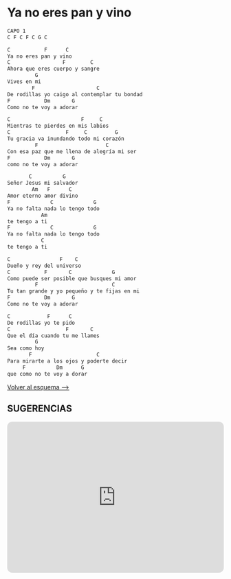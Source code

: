 # Ya no eres pan y vino

```bash hl_lines="23-34"
CAPO 1
C F C F C G C

C           F      C
Ya no eres pan y vino
C                 F        C
Ahora que eres cuerpo y sangre
         G
Vives en mi
        F                    C
De rodillas yo caigo al contemplar tu bondad
F           Dm       G
Como no te voy a adorar

C                       F     C
Mientras te pierdes en mis labios
C                  F     C         G
Tu gracia va inundando todo mi corazón
         F                      C
Con esa paz que me llena de alegría mi ser
F           Dm       G
como no te voy a adorar

       C          G
Señor Jesus mi salvador
        Am   F      C
Amor eterno amor divino
F             C             G
Ya no falta nada lo tengo todo
           Am
te tengo a ti
F             C             G
Ya no falta nada lo tengo todo
           C
te tengo a ti

C                F    C
Dueño y rey del universo
C           F       C             G
Como puede ser posible que busques mi amor
         F                        C
Tu tan grande y yo pequeño y te fijas en mi
F           Dm       G
Como no te voy a adorar

C            F      C
De rodillas yo te pido
C                  F       C
Que el día cuando tu me llames
         G
Sea como hoy
       F                     C
Para mirarte a los ojos y poderte decir
     F          Dm      G
que como no te voy a dorar

```

[Volver al esquema -->](../index.md)

## SUGERENCIAS

<iframe style="border-radius:12px" src="https://open.spotify.com/embed/track/5Zpgf91QOxO6iBXzgggahf?utm_source=generator" width="100%" height="352" frameBorder="0" allowfullscreen="" allow="autoplay; clipboard-write; encrypted-media; fullscreen; picture-in-picture" loading="lazy"></iframe>
